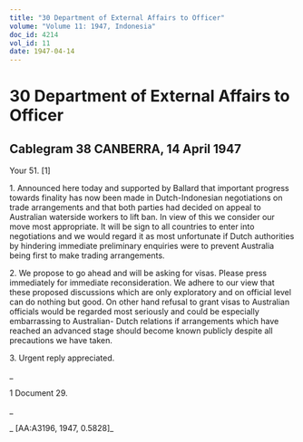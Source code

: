 ```yaml
---
title: "30 Department of External Affairs to Officer"
volume: "Volume 11: 1947, Indonesia"
doc_id: 4214
vol_id: 11
date: 1947-04-14
---
```


# 30 Department of External Affairs to Officer

## Cablegram 38 CANBERRA, 14 April 1947

Your 51. [1]

1\. Announced here today and supported by Ballard that important progress towards finality has now been made in Dutch-Indonesian negotiations on trade arrangements and that both parties had decided on appeal to Australian waterside workers to lift ban. In view of this we consider our move most appropriate. It will be sign to all countries to enter into negotiations and we would regard it as most unfortunate if Dutch authorities by hindering immediate preliminary enquiries were to prevent Australia being first to make trading arrangements.

2\. We propose to go ahead and will be asking for visas. Please press immediately for immediate reconsideration. We adhere to our view that these proposed discussions which are only exploratory and on official level can do nothing but good. On other hand refusal to grant visas to Australian officials would be regarded most seriously and could be especially embarrassing to Australian- Dutch relations if arrangements which have reached an advanced stage should become known publicly despite all precautions we have taken.

3\. Urgent reply appreciated.

_

1 Document 29.

_

_ [AA:A3196, 1947, 0.5828]_

